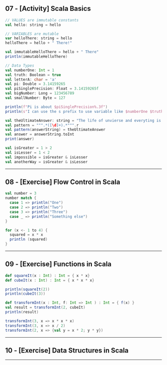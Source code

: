 ## 07 - [Activity] Scala Basics
```scala
// VALUES are immutable constants
val hello: string = hello

// VARIABLES are mutable
var helloThere: string = hello
helloThere = hello + " There!"

val immutableHelloThere = hello + " There"
println(immutableHelloThere)
```

```scala
// Data Types
val numberOne: Int = 1
val truth: Boolean = true
val letterA: char = 'a'
val pi: Double = 3.14159265
val piSinglePrecision: Float = 3.14159265f
val bigNumber: Long = 123456789
val smallNumber: Byte = 127

println(f"Pi is about $piSinglePrecision%.3f")
println(s"I can use the s prefix to use variable like $numberOne $truth $letterA")
```

```scala
val theUltimateAnswer: string = "The life of unvierse and everyting is 42"
val pattern = """.*([\d]+).*""".r
val pattern(answerString) = theUltimateAnswer
val answer = answerString.toInt
print(answer)
```

```scala
val isGreater = 1 > 2
val isLesser = 1 < 2
val impossible = isGreater & isLesser
val anotherWay = isGreater & isLesser
```

***

## 08 - [Exercise] Flow Control in Scala

```scala
val number = 3
number match {
  case 1 => println("One")
  case 2 => println("Two")
  case 3 => println("Three")
  case _ => println("Something else")
}
```

```scala
for (x <- 1 to 4) {
  squared = x * x
  println (squared)
}
```

***

## 09 - [Exercise] Functions in Scala

```scala
def squareIt(x : Int) : Int = { x * x}
def cubeIt(x : Int) : Int = { x * x * x}

println(squareIt(2))
println(cubeIt(3))
```

```scala
def transformInt(x : Int, f: Int => Int ) : Int = { f(x) }
val result = transformInt(2, cubeIt)
println(result)
```

```scala
transformInt(3, x => x * x * x)
transformInt(3, x => x / 2)
transformInt(2, x => {val y = x * 2; y * y})

```

***

## 10 - [Exercise] Data Structures in Scala

***
